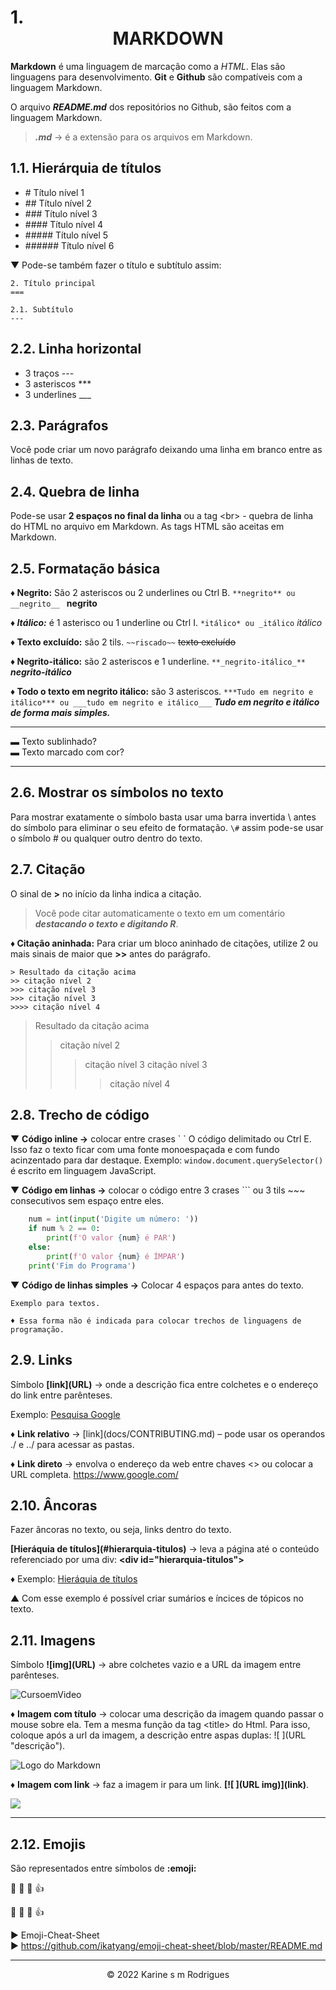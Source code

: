 # 1. <center>MARKDOWN</center>

**Markdown** é uma linguagem de marcação como a *HTML*. Elas são linguagens para desenvolvimento. **Git** e **Github** são compatíveis com a linguagem Markdown. 

O arquivo ***README.md*** dos repositórios no Github, são feitos com a linguagem Markdown.
 
> ***.md*** → é a extensão para os arquivos em Markdown.


<div id="hierarquia-titulos">

## 1.1. Hierárquia de títulos

- \# Título nível 1
- \## Título nível 2
- \### Título nível 3
- \#### Título nível 4
- \##### Título nível 5
- \###### Título nível 6 

▼ Pode-se também fazer o título e subtítulo assim:
~~~
2. Título principal 
===

2.1. Subtítulo 
---
~~~


## 2.2. Linha horizontal

- 3 traços \---
- 3 asteriscos \***
- 3 underlines ___


## 2.3. Parágrafos

Você pode criar um novo parágrafo deixando uma linha em branco entre as linhas de texto.


## 2.4. Quebra de linha

Pode-se usar **2 espaços no final da linha** ou a tag \<br> - quebra de linha do HTML no arquivo em Markdown. As tags HTML são aceitas em Markdown.


## 2.5. Formatação básica

**♦ Negrito:** São 2 asteriscos ou 2 underlines ou Ctrl B. `**negrito** ou __negrito__ ` **negrito**

**_♦ Itálico:_** é 1 asterisco ou 1 underline ou Ctrl I. `*itálico* ou _itálico` *itálico*

**♦ Texto excluído:** são 2 tils. `~~riscado~~` ~~texto excluído~~

**♦ Negrito-itálico:** são 2 asteriscos e 1 underline. `**_negrito-itálico_**` **_negrito-itálico_**

**♦ Todo o texto em negrito itálico:** são 3 asteriscos. `***Tudo em negrito e itálico*** ou ___tudo em negrito e itálico___` ***Tudo em negrito e itálico de forma mais simples.***

___
▬ Texto  sublinhado?  
▬ Texto marcado com cor? 
___


## 2.6. Mostrar os símbolos no texto

Para mostrar exatamente o símbolo basta usar uma barra invertida \ antes do símbolo para eliminar o seu efeito de formatação. `\#` assim pode-se usar o símbolo \# ou qualquer outro dentro do texto. 


## 2.7. Citação

O sinal de **>** no início da linha indica a citação. 

> Você pode citar automaticamente o texto em um comentário ***destacando o texto e digitando R***.

**♦ Citação aninhada:** Para criar um bloco aninhado de citações, utilize 2 ou mais sinais de maior que **>>** antes do parágrafo.

~~~
> Resultado da citação acima
>> citação nível 2
>>> citação nível 3
>>> citação nível 3
>>>> citação nível 4
~~~
> Resultado da citação acima
>> citação nível 2
>>> citação nível 3
>>> citação nível 3
>>>> citação nível 4


## 2.8. Trecho de código

▼ **Código inline →** colocar entre crases \` \` O código delimitado ou Ctrl E. Isso faz o texto ficar com uma fonte monoespaçada e com fundo acinzentado para dar destaque. Exemplo: `window.document.querySelector()` é escrito em linguagem JavaScript.

▼ **Código em linhas →** colocar o código entre 3 crases ``` ou 3 tils ~~~ consecutivos sem espaço entre eles.

~~~ python
    num = int(input('Digite um número: ')) 
    if num % 2 == 0: 
        print(f'O valor {num} é PAR') 
    else: 
        print(f'O valor {num} é ÍMPAR') 
    print('Fim do Programa') 
~~~

▼ **Código de linhas simples →** Colocar 4 espaços para antes do texto. 

    Exemplo para textos.

    ♦ Essa forma não é indicada para colocar trechos de linguagens de programação.


## 2.9. Links

Símbolo **\[link](URL)** → onde a descrição fica entre colchetes e o endereço do link entre parênteses.

Exemplo: [Pesquisa Google](https://www.google.com/)

♦ **Link relativo** → \[link](docs/CONTRIBUTING.md) – pode usar os operandos ./ e ../ para acessar as pastas.

♦ **Link direto** → envolva o endereço da web entre chaves <> ou colocar a URL completa. https://www.google.com/


## 2.10. Âncoras

Fazer âncoras no texto, ou seja, links dentro do texto.

**\[Hieráquia de títulos](#hierarquia-titulos)** → leva a página até o conteúdo referenciado por uma div: **\<div id="hierarquia-titulos">**

♦ Exemplo: [Hieráquia de títulos](#hierarquia-titulos)

▲ Com esse exemplo é possível criar sumários e íncices de tópicos no texto.


## 2.11. Imagens

Símbolo **\!\[img](URL)** → abre colchetes vazio e a URL da imagem entre parênteses. 

![CursoemVideo](https://upload.wikimedia.org/wikipedia/commons/thumb/4/48/Markdown-mark.svg/208px-Markdown-mark.svg.png)

♦ **Imagem com título** → colocar uma descrição da imagem quando passar o mouse sobre ela. Tem a mesma função da tag \<title> do Html. Para isso, coloque após a url da imagem, a descrição entre aspas duplas: \!\[ ](URL "descrição").

![](https://upload.wikimedia.org/wikipedia/commons/thumb/4/48/Markdown-mark.svg/208px-Markdown-mark.svg.png "Logo do Markdown")

♦ **Imagem com link** → faz a imagem ir para um link. **\[![ ](URL img)](link)**.

[![](https://upload.wikimedia.org/wikipedia/commons/thumb/4/48/Markdown-mark.svg/208px-Markdown-mark.svg.png)](https://commons.wikimedia.org/wiki/File:Markdown-mark.svg)


___

## 2.12. Emojis

São representados entre símbolos de **:emoji:**

:eyes:  :muscle:  :clap:  :+1:

👀      💪       👏      👍

► Emoji-Cheat-Sheet  
► https://github.com/ikatyang/emoji-cheat-sheet/blob/master/README.md

___

<div class="footer">
    <center>&copy; 2022 Karine s m Rodrigues</center>
</div>
